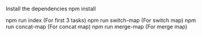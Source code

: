 Install the dependencies
npm install

npm run index (For first 3 tasks)
npm run switch-map (For switch map)
npm run concat-map (For concat map)
npm run merge-map (For merge map)